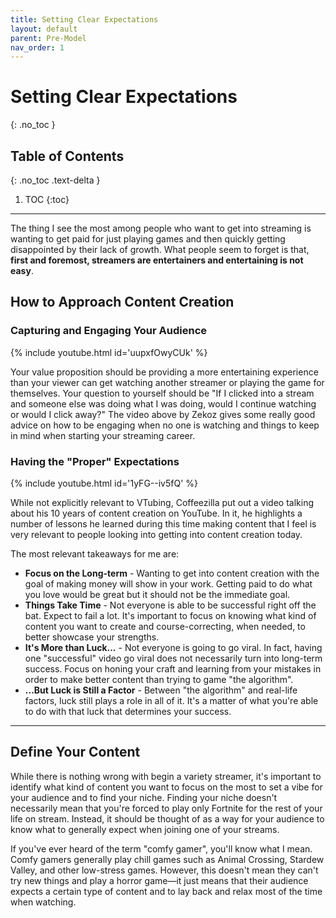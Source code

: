 ```yaml
---
title: Setting Clear Expectations
layout: default
parent: Pre-Model
nav_order: 1
---
```


# Setting Clear Expectations
{: .no_toc }

## Table of Contents
{: .no_toc .text-delta }

1. TOC
{:toc}

-----

The thing I see the most among people who want to get into streaming is wanting to get paid for just playing games and then quickly getting disappointed by their lack of growth. What people seem to forget is that, **first and foremost, streamers are entertainers and entertaining is not easy**.

## How to Approach Content Creation

### Capturing and Engaging Your Audience

{% include youtube.html id='uupxfOwyCUk' %}

Your value proposition should be providing a more entertaining experience than your viewer can get watching another streamer or playing the game for themselves. Your question to yourself should be "If I clicked into a stream and someone else was doing what I was doing, would I continue watching or would I click away?" The video above by Zekoz gives some really good advice on how to be engaging when no one is watching and things to keep in mind when starting your streaming career.

### Having the "Proper" Expectations

{% include youtube.html id='1yFG--iv5fQ' %}

While not explicitly relevant to VTubing, Coffeezilla put out a video talking about his 10 years of content creation on YouTube. In it, he highlights a number of lessons he learned during this time making content that I feel is very relevant to people looking into getting into content creation today.

The most relevant takeaways for me are:
* **Focus on the Long-term** - Wanting to get into content creation with the goal of making money will show in your work. Getting paid to do what you love would be great but it should not be the immediate goal.
* **Things Take Time** - Not everyone is able to be successful right off the bat. Expect to fail a lot. It's important to focus on knowing what kind of content you want to create and course-correcting, when needed, to better showcase your strengths.
* **It's More than Luck...** - Not everyone is going to go viral. In fact, having one "successful" video go viral does not necessarily turn into long-term success. Focus on honing your craft and learning from your mistakes in order to make better content than trying to game "the algorithm".
* **...But Luck is Still a Factor** - Between "the algorithm" and real-life factors, luck still plays a role in all of it. It's a matter of what you're able to do with that luck that determines your success.

-----

## Define Your Content

While there is nothing wrong with begin a variety streamer, it's important to identify what kind of content you want to focus on the most to set a vibe for your audience and to find your niche. Finding your niche doesn't necessarily mean that you're forced to play only Fortnite for the rest of your life on stream. Instead, it should be thought of as a way for your audience to know what to generally expect when joining one of your streams.

If you've ever heard of the term "comfy gamer", you'll know what I mean. Comfy gamers generally play chill games such as Animal Crossing, Stardew Valley, and other low-stress games. However, this doesn't mean they can't try new things and play a horror game—it just means that their audience expects a certain type of content and to lay back and relax most of the time when watching.
